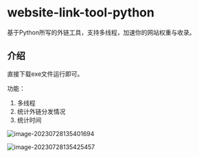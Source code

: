 # website-link-tool-python

基于Python所写的外链工具，支持多线程，加速你的网站权重与收录。

## 介绍

直接下载exe文件运行即可。

功能：

1. 多线程
2. 统计外链分发情况
3. 统计时间

![image-20230728135401694](https://myfile.qian.blue/image/2023/07/711f6f4459b4676c21b56113476ca342.png)

![image-20230728135425457](https://myfile.qian.blue/image/2023/07/eebbf9da9d2f7d4f81a26a425aeb933d.png)